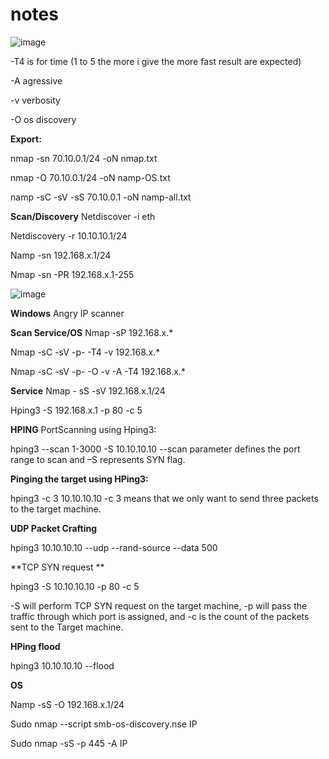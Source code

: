 # notes
![image](https://github.com/owocowyyogurd/notes/assets/42451598/c5092fc6-259b-4a12-b96d-52e1f1087c4a)

-T4 is for time (1 to 5 the more i give the more fast result are expected)

-A agressive

-v verbosity

-O os discovery


**Export:**

nmap -sn 70.10.0.1/24 -oN nmap.txt

nmap -O 70.10.0.1/24 -oN namp-OS.txt

namp -sC -sV -sS 70.10.0.1 -oN namp-all.txt

**Scan/Discovery**
Netdiscover -i eth

Netdiscovery -r 10.10.10.1/24


Namp -sn 192.168.x.1/24

Nmap -sn -PR 192.168.x.1-255

![image](https://github.com/owocowyyogurd/notes/assets/42451598/d1624dcc-b955-442e-8c97-9c360bc6c4b4)


**Windows**
Angry IP scanner

**Scan Service/OS**
Nmap -sP 192.168.x.*

Nmap -sC -sV -p- -T4 -v 192.168.x.*

Nmap -sC -sV -p- -O -v -A -T4 192.168.x.*



**Service**
Nmap - sS -sV 192.168.x.1/24

Hping3 -S 192.168.x.1 -p 80 -c 5



**HPING**
PortScanning using Hping3: 

hping3 --scan 1-3000 -S 10.10.10.10 --scan parameter defines the port range to scan and –S represents SYN flag.

**Pinging the target using HPing3:**

 hping3 -c 3 10.10.10.10 -c 3 means that we only want to send three packets to the target machine.

**UDP Packet Crafting**

 hping3 10.10.10.10 --udp --rand-source --data 500

**TCP SYN request **

hping3 -S 10.10.10.10 -p 80 -c 5

-S will perform TCP SYN request on the target machine, -p will pass the traffic through which port is assigned, and -c is the count of the packets sent to the Target machine.

**HPing flood**

 hping3 10.10.10.10 --flood


**OS**

Namp -sS -O 192.168.x.1/24

Sudo nmap --script smb-os-discovery.nse IP

Sudo nmap -sS -p 445 -A IP 



